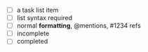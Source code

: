 - [ ] a task list item
- [ ] list syntax required
- [ ] normal **formatting**, @mentions, #1234 refs
- [ ] incomplete
- [ ] completed
